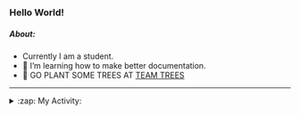### Hello World!

##### About:
- Currently I am a student.
- 🌱 I’m learning how to make better documentation.
- 🌱 GO PLANT SOME TREES AT [TEAM TREES](https://teamtrees.org/)

---
<details>
  <summary>:zap: My Activity:</summary>
  
<!--START_SECTION:waka-->
![Code Time](http://img.shields.io/badge/Code%20Time-1%2C134%20hrs%2011%20mins-blue)

**I'm a Night 🦉** 

```text
🌞 Morning                1306 commits        ██░░░░░░░░░░░░░░░░░░░░░░░   08.90 % 
🌆 Daytime                5285 commits        █████████░░░░░░░░░░░░░░░░   36.02 % 
🌃 Evening                4219 commits        ███████░░░░░░░░░░░░░░░░░░   28.75 % 
🌙 Night                  3863 commits        ███████░░░░░░░░░░░░░░░░░░   26.33 % 
```
📅 **I'm Most Productive on Wednesday** 

```text
Monday                   2235 commits        ████░░░░░░░░░░░░░░░░░░░░░   15.23 % 
Tuesday                  1876 commits        ███░░░░░░░░░░░░░░░░░░░░░░   12.79 % 
Wednesday                3413 commits        ██████░░░░░░░░░░░░░░░░░░░   23.26 % 
Thursday                 1779 commits        ███░░░░░░░░░░░░░░░░░░░░░░   12.12 % 
Friday                   1420 commits        ██░░░░░░░░░░░░░░░░░░░░░░░   09.68 % 
Saturday                 1320 commits        ██░░░░░░░░░░░░░░░░░░░░░░░   09.00 % 
Sunday                   2630 commits        ████░░░░░░░░░░░░░░░░░░░░░   17.92 % 
```


📊 **This Week I Spent My Time On** 

```text
🔥 Editors: 
VS Code                  2 hrs 6 mins        █████████████████████████   100.00 % 

🐱‍💻 Projects: 
praise                   2 hrs 6 mins        █████████████████████████   100.00 % 
```


 Last Updated on 11/06/2023 15:07:46 UTC
<!--END_SECTION:waka-->
</details>
